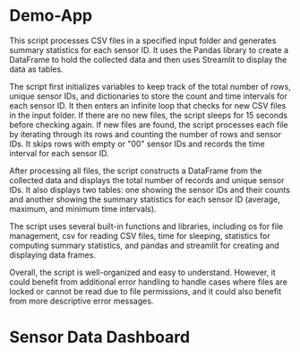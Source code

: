 # Demo-App
This script processes CSV files in a specified input folder and generates summary statistics for each sensor ID. It uses the Pandas library to create a DataFrame to hold the collected data and then uses Streamlit to display the data as tables.

The script first initializes variables to keep track of the total number of rows, unique sensor IDs, and dictionaries to store the count and time intervals for each sensor ID. It then enters an infinite loop that checks for new CSV files in the input folder. If there are no new files, the script sleeps for 15 seconds before checking again. If new files are found, the script processes each file by iterating through its rows and counting the number of rows and sensor IDs. It skips rows with empty or "00" sensor IDs and records the time interval for each sensor ID.

After processing all files, the script constructs a DataFrame from the collected data and displays the total number of records and unique sensor IDs. It also displays two tables: one showing the sensor IDs and their counts and another showing the summary statistics for each sensor ID (average, maximum, and minimum time intervals).

The script uses several built-in functions and libraries, including os for file management, csv for reading CSV files, time for sleeping, statistics for computing summary statistics, and pandas and streamlit for creating and displaying data frames.

Overall, the script is well-organized and easy to understand. However, it could benefit from additional error handling to handle cases where files are locked or cannot be read due to file permissions, and it could also benefit from more descriptive error messages.

# Sensor Data Dashboard
